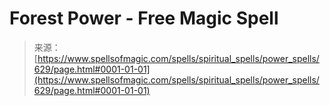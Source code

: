 <!--yml
category: 未分类
date: 2024-06-12 18:33:24
-->

# Forest Power - Free Magic Spell

> 来源：[https://www.spellsofmagic.com/spells/spiritual_spells/power_spells/629/page.html#0001-01-01](https://www.spellsofmagic.com/spells/spiritual_spells/power_spells/629/page.html#0001-01-01)